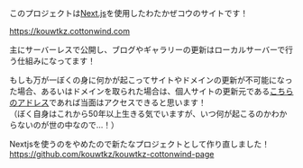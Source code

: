 このプロジェクトは[Next.js](https://nextjs.org/)を使用したわたかぜコウのサイトです！

https://kouwtkz.cottonwind.com

主にサーバーレスで公開し、ブログやギャラリーの更新はローカルサーバーで行う仕組みになってます！

もしも万が一ぼくの身に何かが起こってサイトやドメインの更新が不可能になった場合、あるいはドメインを取られた場合は、個人サイトの更新元である[こちらのアドレス](https://kouwtkz.pages.dev/)であれば当面はアクセスできると思います！\
（ぼく自身はこれから50年以上生きる気でいますが、いつ何が起こるのかわからないのが世の中なので…！）

Nextjsを使うのをやめたので新たなプロジェクトとして作り直しました！
https://github.com/kouwtkz/kouwtkz-cottonwind-page
